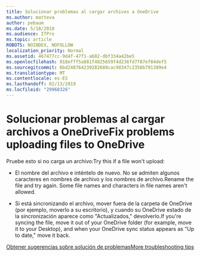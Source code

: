 ```yaml
---
title: Solucionar problemas al cargar archivos a OneDrive
ms.author: matteva
author: pebaum
ms.date: 5/18/2018
ms.audience: ITPro
ms.topic: article
ROBOTS: NOINDEX, NOFOLLOW
localization_priority: Normal
ms.assetid: 467477cc-9d4f-47f1-a602-dbf334a42be5
ms.openlocfilehash: 018efff5a881f4825659f4d236fd7f87ef84def5
ms.sourcegitcommit: 6bd248764239282688cac98347c2356b701389e4
ms.translationtype: MT
ms.contentlocale: es-ES
ms.lasthandoff: 02/13/2019
ms.locfileid: "29968326"
---
```

# <a name="fix-problems-uploading-files-to-onedrive"></a><span data-ttu-id="6704f-102">Solucionar problemas al cargar archivos a OneDrive</span><span class="sxs-lookup"><span data-stu-id="6704f-102">Fix problems uploading files to OneDrive</span></span>

<span data-ttu-id="6704f-103">Pruebe esto si no carga un archivo:</span><span class="sxs-lookup"><span data-stu-id="6704f-103">Try this if a file won't upload:</span></span>
  
- <span data-ttu-id="6704f-p101">El nombre del archivo e inténtelo de nuevo. No se admiten algunos caracteres en nombres de archivo y los nombres de archivo.</span><span class="sxs-lookup"><span data-stu-id="6704f-p101">Rename the file and try again. Some file names and characters in file names aren't allowed.</span></span> 
    
- <span data-ttu-id="6704f-106">Si está sincronizando el archivo, mover fuera de la carpeta de OneDrive (por ejemplo, moverlo a su escritorio), y cuando su OneDrive estado de la sincronización aparece como "Actualizados," devolverlo.</span><span class="sxs-lookup"><span data-stu-id="6704f-106">If you're syncing the file, move it out of your OneDrive folder (for example, move it to your Desktop), and when your OneDrive sync status appears as "Up to date," move it back.</span></span> 
    
[<span data-ttu-id="6704f-107">Obtener sugerencias sobre solución de problemas</span><span class="sxs-lookup"><span data-stu-id="6704f-107">More troubleshooting tips</span></span>](https://go.microsoft.com/fwlink/?linkid=873155)
  

